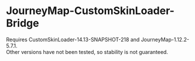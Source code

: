 # JourneyMap-CustomSkinLoader-Bridge

Requires CustomSkinLoader-14.13-SNAPSHOT-218 and JourneyMap-1.12.2-5.7.1.  
Other versions have not been tested, so stability is not guaranteed. 
